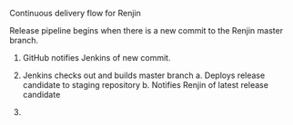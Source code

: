 
Continuous delivery flow for Renjin

Release pipeline begins when there is a new commit to the Renjin master branch.
 
1. GitHub notifies Jenkins of new commit.
   
2. Jenkins checks out and builds master branch
   a. Deploys release candidate to staging repository
   b. Notifies Renjin of latest release candidate

3. 